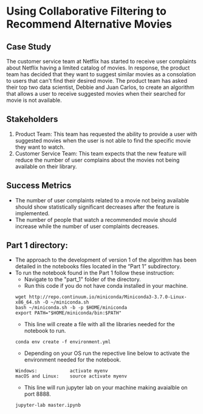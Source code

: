 # Using Collaborative Filtering to Recommend Alternative Movies

## Case Study
The customer service team at Netflix has started to receive user complaints about Netflix having a limited catalog of movies. In response, the product team has decided that they want to suggest similar movies as a consolation to users that can't find their desired movie. The product team has asked their top two data scientist, Debbie and Juan Carlos, to create an algorithm that allows a user to receive suggested movies when their searched for movie is not available.


## Stakeholders
1. Product Team: This team has requested the ability to provide a user with suggested movies when the user is not able to find the specific movie they want to watch.
2. Customer Service Team: This team expects that the new feature will reduce the number of user complains about the movies not being available on their library.

## Success Metrics
* The number of user complaints related to a movie not being available should show statistically significant decreases after the feature is implemented.
* The number of people that watch a recommended movie should increase while the number of user complaints decreases.


## Part 1 directory:
* The approach to the development of version 1 of the algorithm has been detailed in the notebooks files located in the “Part 1” subdirectory.
* To run the notebook found in the Part 1 follow these instruction:
    * Navigate to the "part_1" folder of the directory.
    * Run this code if you do not have conda installed in your machine.
    ```text
    wget http://repo.continuum.io/miniconda/Miniconda3-3.7.0-Linux-x86_64.sh -O ~/miniconda.sh
    bash ~/miniconda.sh -b -p $HOME/miniconda
    export PATH="$HOME/miniconda/bin:$PATH"
    ```
    * This line will create a file with all the libraries needed for the notebook to run.
    ```text
    conda env create -f environment.yml
    ```
    * Depending on your OS run the repective line below to activate the environment needed for the notebook.
    ```text
    Windows:            activate myenv
    macOS and Linux:    source activate myenv

    ```
    * This line will run jupyter lab on your machine making avaialble on port 8888.
    ```text
    jupyter-lab master.ipynb
    ```



